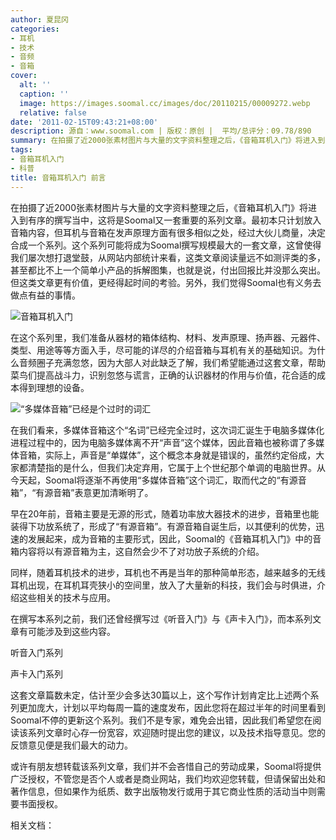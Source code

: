 ```yaml
---
author: 夏昆冈
categories:
- 耳机
- 技术
- 音频
- 音箱
cover:
  alt: ''
  caption: ''
  image: https://images.soomal.cc/images/doc/20110215/00009272.webp
  relative: false
date: '2011-02-15T09:43:21+08:00'
description: 源自：www.soomal.com | 版权：原创 |  平均/总评分：09.78/890
summary: 在拍摄了近2000张素材图片与大量的文字资料整理之后，《音箱耳机入门》将进入到有序的撰写当中，这将是Soomal又一套重要的系列文章。最初本只计划放入音箱内容，但耳机与音箱在发声原理方面有很多相似之处，经过大伙儿商量，决定合成一个系列。这个系列可能将成为Soomal撰写规模最大的一套文章，这曾使得我们屡次想打退堂鼓，
tags:
- 音箱耳机入门
- 科普
title: 音箱耳机入门 前言
---
```


在拍摄了近2000张素材图片与大量的文字资料整理之后，《音箱耳机入门》将进入到有序的撰写当中，这将是Soomal又一套重要的系列文章。最初本只计划放入音箱内容，但耳机与音箱在发声原理方面有很多相似之处，经过大伙儿商量，决定合成一个系列。这个系列可能将成为Soomal撰写规模最大的一套文章，这曾使得我们屡次想打退堂鼓，从网站内部统计来看，这类文章阅读量远不如测评类的多，甚至都比不上一个简单小产品的拆解图集，也就是说，付出回报比并没那么突出。但这类文章更有价值，更经得起时间的考验。另外，我们觉得Soomal也有义务去做点有益的事情。



![音箱耳机入门](https://images.soomal.cc/images/doc/20110215/00009272.webp)



在这个系列里，我们准备从器材的箱体结构、材料、发声原理、扬声器、元器件、类型、用途等等方面入手，尽可能的详尽的介绍音箱与耳机有关的基础知识。为什么音频圈子充满忽悠，因为大部人对此缺乏了解，我们希望能通过这套文章，帮助菜鸟们提高战斗力，识别忽悠与谎言，正确的认识器材的作用与价值，花合适的成本得到理想的设备。



![“多媒体音箱”已经是个过时的词汇](https://images.soomal.cc/images/doc/20110215/00009273.webp)



在我们看来，多媒体音箱这个“名词”已经完全过时，这次词汇诞生于电脑多媒体化进程过程中的，因为电脑多媒体离不开“声音”这个媒体，因此音箱也被称谓了多媒体音箱，实际上，声音是“单媒体”，这个概念本身就是错误的，虽然约定俗成，大家都清楚指的是什么，但我们决定弃用，它属于上个世纪那个单调的电脑世界。从今天起，Soomal将逐渐不再使用“多媒体音箱”这个词汇，取而代之的“有源音箱”，“有源音箱”表意更加清晰明了。



早在20年前，音箱主要是无源的形式，随着功率放大器技术的进步，音箱里也能装得下功放系统了，形成了“有源音箱”。有源音箱自诞生后，以其便利的优势，迅速的发展起来，成为音箱的主要形式，因此，Soomal的《音箱耳机入门》中的音箱内容将以有源音箱为主，这自然会少不了对功放子系统的介绍。



同样，随着耳机技术的进步，耳机也不再是当年的那种简单形态，越来越多的无线耳机出现，在耳机耳壳狭小的空间里，放入了大量新的科技，我们会与时俱进，介绍这些相关的技术与应用。



在撰写本系列之前，我们还曾经撰写过《听音入门》与《声卡入门》，而本系列文章有可能涉及到这些内容。



听音入门系列







声卡入门系列







这套文章篇数未定，估计至少会多达30篇以上，这个写作计划肯定比上述两个系列更加庞大，计划以平均每周一篇的速度发布，因此您将在超过半年的时间里看到Soomal不停的更新这个系列。我们不是专家，难免会出错，因此我们希望您在阅读该系列文章时心存一份宽容，欢迎随时提出您的建议，以及技术指导意见。您的反馈意见便是我们最大的动力。



或许有朋友想转载该系列文章，我们并不会吝惜自己的劳动成果，Soomal将提供广泛授权，不管您是否个人或者是商业网站，我们均欢迎您转载，但请保留出处和著作信息，但如果作为纸质、数字出版物发行或用于其它商业性质的活动当中则需要书面授权。



相关文档：